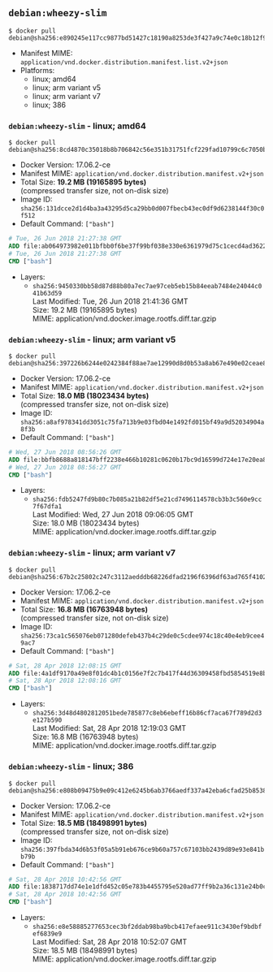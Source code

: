 ## `debian:wheezy-slim`

```console
$ docker pull debian@sha256:e890245e117cc9877bd51427c18190a8253de3f427a9c74e0c18b12f98212cae
```

-	Manifest MIME: `application/vnd.docker.distribution.manifest.list.v2+json`
-	Platforms:
	-	linux; amd64
	-	linux; arm variant v5
	-	linux; arm variant v7
	-	linux; 386

### `debian:wheezy-slim` - linux; amd64

```console
$ docker pull debian@sha256:8cd4870c35018b8b706842c56e351b31751fcf229fad10799c6c7050b6a7e3c9
```

-	Docker Version: 17.06.2-ce
-	Manifest MIME: `application/vnd.docker.distribution.manifest.v2+json`
-	Total Size: **19.2 MB (19165895 bytes)**  
	(compressed transfer size, not on-disk size)
-	Image ID: `sha256:131dcce2d1d4ba3a43295d5ca29bb0d007fbecb43ec0df9d6238144f30c0f512`
-	Default Command: `["bash"]`

```dockerfile
# Tue, 26 Jun 2018 21:27:38 GMT
ADD file:ab064973982e011bfbb0f6be37f99bf038e330e6361979d75c1cecd4ad362213 in / 
# Tue, 26 Jun 2018 21:27:38 GMT
CMD ["bash"]
```

-	Layers:
	-	`sha256:9450330bb58d87d88b80a7ec7ae97ceb5eb15b84eeab7484e24044c041b63d59`  
		Last Modified: Tue, 26 Jun 2018 21:41:36 GMT  
		Size: 19.2 MB (19165895 bytes)  
		MIME: application/vnd.docker.image.rootfs.diff.tar.gzip

### `debian:wheezy-slim` - linux; arm variant v5

```console
$ docker pull debian@sha256:397226b6244e0242384f88ae7ae12990d8d0b53a8ab67e490e02ceae80b32efc
```

-	Docker Version: 17.06.2-ce
-	Manifest MIME: `application/vnd.docker.distribution.manifest.v2+json`
-	Total Size: **18.0 MB (18023434 bytes)**  
	(compressed transfer size, not on-disk size)
-	Image ID: `sha256:a8af978341dd3051c75fa713b9e03fbd04e1492fd015bf49a9d52034904a8f3b`
-	Default Command: `["bash"]`

```dockerfile
# Wed, 27 Jun 2018 08:56:26 GMT
ADD file:bbfb8688a818147bff2238e466b10281c0620b17bc9d16599d724e17e20ea8e4 in / 
# Wed, 27 Jun 2018 08:56:27 GMT
CMD ["bash"]
```

-	Layers:
	-	`sha256:fdb5247fd9b80c7b085a21b82df5e21cd7496114578cb3b3c560e9cc7f67dfa1`  
		Last Modified: Wed, 27 Jun 2018 09:06:05 GMT  
		Size: 18.0 MB (18023434 bytes)  
		MIME: application/vnd.docker.image.rootfs.diff.tar.gzip

### `debian:wheezy-slim` - linux; arm variant v7

```console
$ docker pull debian@sha256:67b2c25802c247c3112aedddb68226dfad2196f6396df63ad765f410294d3ca4
```

-	Docker Version: 17.06.2-ce
-	Manifest MIME: `application/vnd.docker.distribution.manifest.v2+json`
-	Total Size: **16.8 MB (16763948 bytes)**  
	(compressed transfer size, not on-disk size)
-	Image ID: `sha256:73ca1c565076eb071280defeb437b4c29de0c5cdee974c18c40e4eb9cee49ac7`
-	Default Command: `["bash"]`

```dockerfile
# Sat, 28 Apr 2018 12:08:15 GMT
ADD file:4a1df9170a49e8f01dc4b1c0156e7f2c7b417f44d36309458fbd5854519e8bcc in / 
# Sat, 28 Apr 2018 12:08:16 GMT
CMD ["bash"]
```

-	Layers:
	-	`sha256:3d48d4802812051bede785877c8eb6ebeff16b86cf7aca67f789d2d3e127b590`  
		Last Modified: Sat, 28 Apr 2018 12:19:03 GMT  
		Size: 16.8 MB (16763948 bytes)  
		MIME: application/vnd.docker.image.rootfs.diff.tar.gzip

### `debian:wheezy-slim` - linux; 386

```console
$ docker pull debian@sha256:e808b09475b9e09c412e6245b6ab3766aedf337a42eba6cfad25b853843ca8b6
```

-	Docker Version: 17.06.2-ce
-	Manifest MIME: `application/vnd.docker.distribution.manifest.v2+json`
-	Total Size: **18.5 MB (18498991 bytes)**  
	(compressed transfer size, not on-disk size)
-	Image ID: `sha256:397fbda34d6b53f05a5b91eb676ce9b60a757c67103bb2439d89e93e841bb79b`
-	Default Command: `["bash"]`

```dockerfile
# Sat, 28 Apr 2018 10:42:56 GMT
ADD file:1838717dd74e1e1dfd452c05e783b4455795e520ad77ff9b2a36c131e24b0cac in / 
# Sat, 28 Apr 2018 10:42:56 GMT
CMD ["bash"]
```

-	Layers:
	-	`sha256:e8e58885277653cec3bf2ddab98ba9bcb417efaee911c3430ef9bdbfef6839e9`  
		Last Modified: Sat, 28 Apr 2018 10:52:07 GMT  
		Size: 18.5 MB (18498991 bytes)  
		MIME: application/vnd.docker.image.rootfs.diff.tar.gzip
